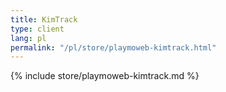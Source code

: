 ```yaml
---
title: KimTrack
type: client
lang: pl
permalink: "/pl/store/playmoweb-kimtrack.html"
---
```


{% include store/playmoweb-kimtrack.md %}

